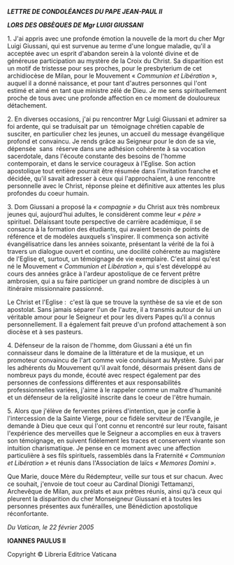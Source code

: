 ***LETTRE DE CONDOLÉANCES DU PAPE JEAN-PAUL II***

***LORS DES OBSÈQUES DE Mgr LUIGI GIUSSANI***

1. J'ai appris avec une profonde émotion la nouvelle de la mort du cher Mgr Luigi Giussani, qui est survenue au terme d'une longue maladie, qu'il a acceptée avec un esprit d'abandon serein à la volonté divine et de généreuse participation au mystère de la Croix du Christ. Sa disparition est un motif de tristesse pour ses proches, pour le presbyterium de cet archidiocèse de Milan, pour le Mouvement « *Communion et Libération* », auquel il a donné naissance, et pour tant d'autres personnes qui l'ont estimé et aimé en tant que ministre zélé de Dieu. Je me sens spirituellement proche de tous avec une profonde affection en ce moment de douloureux détachement.

2. En diverses occasions, j'ai pu rencontrer Mgr Luigi Giussani et admirer sa foi ardente, qui se traduisait par un  témoignage chrétien capable de susciter, en particulier chez les jeunes, un accueil du message évangélique profond et convaincu. Je rends grâce au Seigneur pour le don de sa vie, dépensée  sans  réserve dans une adhésion cohérente à sa vocation sacerdotale, dans l'écoute constante des besoins de l'homme contemporain, et dans le service courageux à l'Eglise. Son action apostolique tout entière pourrait être résumée dans l'invitation franche et décidée, qu'il savait adresser à ceux qui l'approchaient, à une rencontre personnelle avec le Christ, réponse pleine et définitive aux attentes les plus profondes du coeur humain.

3. Dom Giussani a proposé la *« compagnie »* du Christ aux très nombreux jeunes qui, aujourd'hui adultes, le considèrent comme leur *« *père* »* spirituel. Délaissant toute perspective de carrière académique, il se consacra à la formation des étudiants, qui avaient besoin de points de référence et de modèles auxquels s'inspirer. Il commença son activité évangélisatrice dans les années soixante, présentant la vérité de la foi à travers un dialogue ouvert et continu, une docilité cohérente au magistère de l'Eglise et, surtout, un témoignage de vie exemplaire. C'est ainsi qu'est né le Mouvement *« *Communion et Libération* »*, qui s'est développé au cours des années grâce à l'ardeur apostolique de ce fervent prêtre ambrosien, qui a su faire participer un grand nombre de disciples à un itinéraire missionnaire passionné.

Le Christ et l'Eglise :  c'est là que se trouve la synthèse de sa vie et de son apostolat. Sans jamais séparer l'un de l'autre, il a transmis autour de lui un véritable amour pour le Seigneur et pour les divers Papes qu'il a connus personnellement. Il a également fait preuve d'un profond attachement à son diocèse et à ses pasteurs.

4. Défenseur de la raison de l'homme, dom Giussani a été un fin connaisseur dans le domaine de la littérature et de la musique, et un promoteur convaincu de l'art comme voie conduisant au Mystère. Suivi par les adhérents du Mouvement qu'il avait fondé, désormais présent dans de nombreux pays du monde, écouté avec respect également par des personnes de confessions différentes et aux responsabilités professionnelles variées, j'aime à le rappeler comme un maître d'humanité et un défenseur de la religiosité inscrite dans le coeur de l'être humain.

5. Alors que j'élève de ferventes prières d'intention, que je confie à l'intercession de la Sainte Vierge, pour ce fidèle serviteur de l'Evangile, je demande à Dieu que ceux qui l'ont connu et rencontré sur leur route, faisant l'expérience des merveilles que le Seigneur a accomplies en eux à travers son témoignage, en suivent fidèlement les traces et conservent vivante son intuition charismatique. Je pense en ce moment avec une affection particulière à ses fils spirituels, rassemblés dans la Fraternité *« *Communion et Libération* »* et réunis dans l'Association de laïcs *« *Memores Domini* »*.

Que Marie, douce Mère du Rédempteur, veille sur tous et sur chacun. Avec ce souhait, j'envoie de tout coeur au Cardinal Dionigi Tettamanzi, Archevêque de Milan, aux prélats et aux prêtres réunis, ainsi qu'à ceux qui pleurent la disparition du cher Monseigneur Giussani et à toutes les personnes présentes aux funérailles, une Bénédiction apostolique réconfortante.

*Du Vatican, le 22 février 2005*

**IOANNES PAULUS II**

Copyright © Libreria Editrice Vaticana